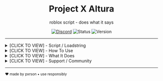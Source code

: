 <div align="center">
  <h1>Project X Altura</h1>
  <p>roblox script - does what it says</p>

[![Discord](https://img.shields.io/badge/Discord-Join%20Server-5865f2?style=flat&logo=discord)](https://discord.gg/tAA9bzYyBx)
![Status](https://img.shields.io/badge/Status-Online-00d26a?style=flat)
![Version](https://img.shields.io/badge/Version-4.3-blue?style=flat)
</div>

---

<details>
  <summary>[CLICK TO VIEW] - Script / Loadstring</summary>

```lua
-- discord: .pxrson
loadstring(game:HttpGet("https://raw.githubusercontent.com/Pxrson/Project-X-Altura/refs/heads/main/Project/Main.luau", true))()
```

</details>

<details>
  <summary>[CLICK TO VIEW] - How To Use</summary>

  basic steps:

  1. get an executor (synapse, krnl, whatever works)
  2. copy paste the loadstring above
  3. grab key from discord when it asks

</details>

<details>
   <summary>[CLICK TO VIEW] - What It Does</summary>

   **performance stuff**

  - loads fast, works on mobile too
  - doesn't eat your ram

   **safety**

  - no sketchy stuff, just the script
  - tested all the time by me to ensure yall have great experience
  - regular updates for patches

   **ui/ux**

  - clean interface, not bloated
  - works for beginners
  - discord support if you need help

</details>

<details>
  <summary>[CLICK TO VIEW] - Support / Community</summary>

  something broken? 
  [join discord](https://discord.gg/tAA9bzYyBx) - i actually check it

  dev team:
  **pxrson** - main dev, does most of the work
  find me: [github](https://github.com/Pxrson)

</details>

---

<sub>❤ made by pxrson • use responsibly</sub>
